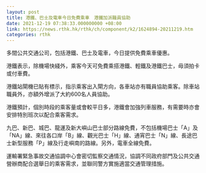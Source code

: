 ```yaml
---
layout: post
title: 港鐵、巴士及電車今日免費乘車　港鐵加派職員協助
date: 2021-12-19 07:38:33.000000000 +08:00
link: https://news.rthk.hk/rthk/ch/component/k2/1624894-20211219.htm
categories: rthk
---
```


多間公共交通公司，包括港鐵、巴士及電車，今日提供免費乘車優惠。

港鐵表示，除機場快綫外，乘客今天可免費乘搭港鐵、輕鐵及港鐵巴士，毋須拍卡或付車費。

港鐵站閘機已貼有標示，指示乘客出入閘方向，各車站亦有職員協助乘客。除車站職員外，亦額外增派了大約600名人員協助。

港鐵預計，個別時段的乘客量或會較平日多，港鐵會加強列車服務，有需要時亦會安排特別班次以配合乘客需求。

九巴、新巴、城巴、龍運及新大嶼山巴士部分路線免費，不包括機場巴士「A」及「NA」線、來往各口岸「B」線、觀光巴士「H」線、通宵巴士「N」線、長途巴士新型服務「P」線及行走嶼南的路線。另外，電車全線免費。

運輸署緊急事故交通協調中心會密切監察交通情況，協調不同政府部門及公共交通營辦商配合選舉日的乘客需求，並聯同警方實施適當交通管理措施。
